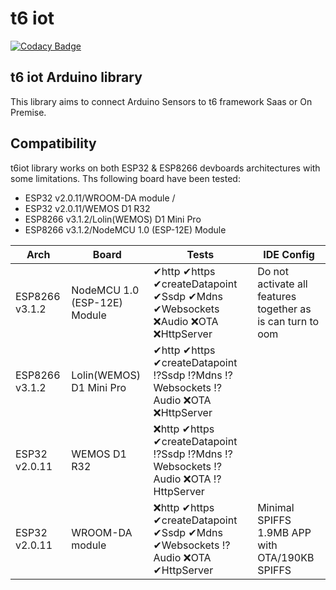 # t6 iot
[![Codacy Badge](https://api.codacy.com/project/badge/Grade/5b1eb9f55e6e462b86eb731fc8b29489)](https://www.codacy.com/app/internetcollaboratif/t6iot?utm_source=github.com&amp;utm_medium=referral&amp;utm_content=mathcoll/t6iot&amp;utm_campaign=Badge_Grade)

##  t6 iot Arduino library
This library aims to connect Arduino Sensors to t6 framework Saas or On Premise.

## Compatibility
t6iot library works on both ESP32 & ESP8266 devboards architectures with some limitations.
Ths following board have been tested:
- ESP32 v2.0.11/WROOM-DA module / 
- ESP32 v2.0.11/WEMOS D1 R32
- ESP8266 v3.1.2/Lolin(WEMOS) D1 Mini Pro
- ESP8266 v3.1.2/NodeMCU 1.0 (ESP-12E) Module

| Arch | Board | Tests | IDE Config |
| ------ | ------ | ------ | ------ |
|ESP8266 v3.1.2|NodeMCU 1.0 (ESP-12E) Module|✔http ✔https ✔createDatapoint ✔Ssdp ✔Mdns ✔Websockets ❌Audio ❌OTA ❌HttpServer|Do not activate all features together as is can turn to oom|
|ESP8266 v3.1.2|Lolin(WEMOS) D1 Mini Pro|✔http ✔https ✔createDatapoint ⁉️Ssdp ⁉️Mdns ⁉️Websockets ⁉️Audio ❌OTA ❌HttpServer||
|ESP32 v2.0.11|WEMOS D1 R32|❌http ✔https ✔createDatapoint ⁉️Ssdp ⁉️Mdns ⁉️Websockets ⁉️Audio ❌OTA ⁉️HttpServer||
|ESP32 v2.0.11|WROOM-DA module|❌http ✔https ✔createDatapoint ✔Ssdp ✔Mdns ✔Websockets ⁉️Audio ❌OTA ✔HttpServer|Minimal SPIFFS 1.9MB APP with OTA/190KB SPIFFS|
